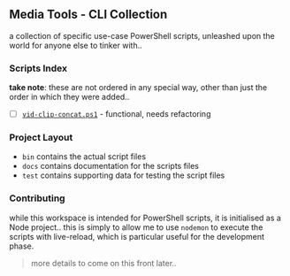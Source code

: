 ## Media Tools - CLI Collection

a collection of specific use-case PowerShell scripts, unleashed upon the world for anyone else to tinker with..

### Scripts Index

**take note**: these are not ordered in any special way, other than just the order in which they were added..

* [ ] [`vid-clip-concat.ps1`](docs/vid-clip-concat.md) - functional, needs refactoring

### Project Layout

* `bin` contains the actual script files
* `docs` contains documentation for the scripts files
* `test` contains supporting data for testing the script files

### Contributing

while this workspace is intended for PowerShell scripts, it is initialised as a Node project.. this is simply to allow
me to use `nodemon` to execute the scripts with live-reload, which is particular useful for the development phase.

> more details to come on this front later..
